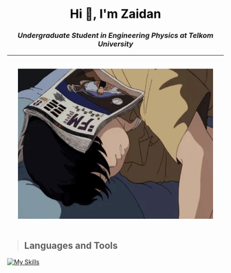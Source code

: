 <h1 style="color:black" align="center">Hi 👋, I'm Zaidan</h1>

*<h3 align="center">Undergraduate Student in Engineering Physics at Telkom University</h3>*

<!-- [![profile views](https://komarev.com/ghpvc/?username=zaidanfzn)](https://github.com/zaidanfzn) -->
---
<br>
<div align = "center"><img src="https://github.com/Zaidanfzn/Zaidanfzn/blob/main/img/animation-sleeping.gif"/ width="90%" height="350px"></div><br>

> ## Languages and Tools
[![My Skills](https://skillicons.dev/icons?i=vscode,c,cpp,html,css,py)](https://skillicons.dev)

<!-- > ## Contact with me
[instagram](https://www.instagram.com/zaidnfz_/)
[linkedln](https://linkedin.com/in/zaidanfzn)
[whatsapp](https://wa.me/6282123870889) -->
